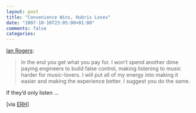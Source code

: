 ```yaml
---
layout: post
title: "Convenience Wins, Hubris Loses"
date: "2007-10-10T23:05:00+01:00"
comments: false
categories: 
---
```


<p><a href="http://www.fistfulayen.com/blog/?p=127">Ian Rogers</a>:</p>

<blockquote>
<p>In the end you get what you pay for. I won’t spend another dime paying engineers to build false control, making listening to music harder for music-lovers. I will put all of my energy into making it easier and making the experience better. I suggest you do the same.</p>
</blockquote>

<p>If they&#8217;d only listen …</p>

<p>[via <a href="http://www.cafeconleche.org/oldnews/news2007October9.html">ERH</a>]</p>


